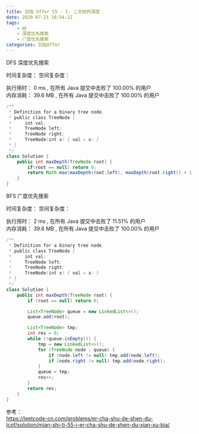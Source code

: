 ```yaml
---
title: 剑指 Offer 55 - I. 二叉树的深度
date: 2020-07-21 16:54:22
tags:
    - 树
    - 深度优先搜索
    - 广度优先搜索
categories: 剑指Offer
---
```


DFS 深度优先搜索

时间复杂度：
空间复杂度：

执行用时：
0 ms
, 在所有 Java 提交中击败了
100.00%
的用户  
内存消耗：
39.6 MB
, 在所有 Java 提交中击败了
100.00%
的用户

```java
/**
 * Definition for a binary tree node.
 * public class TreeNode {
 *     int val;
 *     TreeNode left;
 *     TreeNode right;
 *     TreeNode(int x) { val = x; }
 * }
 */
class Solution {
    public int maxDepth(TreeNode root) {
        if(root == null) return 0;
        return Math.max(maxDepth(root.left), maxDepth(root.right)) + 1;
    }
}
```

BFS 广度优先搜索

时间复杂度：
空间复杂度：

执行用时：
2 ms
, 在所有 Java 提交中击败了
11.51%
的用户  
内存消耗：
39.6 MB
, 在所有 Java 提交中击败了
100.00%
的用户

```java
/**
 * Definition for a binary tree node.
 * public class TreeNode {
 *     int val;
 *     TreeNode left;
 *     TreeNode right;
 *     TreeNode(int x) { val = x; }
 * }
 */
class Solution {
    public int maxDepth(TreeNode root) {
        if (root == null) return 0;

        List<TreeNode> queue = new LinkedList<>();
        queue.add(root);

        List<TreeNode> tmp;
        int res = 0;
        while (!queue.isEmpty()) {
            tmp = new LinkedList<>();
            for (TreeNode node : queue) {
                if (node.left != null) tmp.add(node.left);
                if (node.right != null) tmp.add(node.right);
            }
            queue = tmp;
            res++;
        }
        return res;
    }
}
```

参考：  
https://leetcode-cn.com/problems/er-cha-shu-de-shen-du-lcof/solution/mian-shi-ti-55-i-er-cha-shu-de-shen-du-xian-xu-bia/